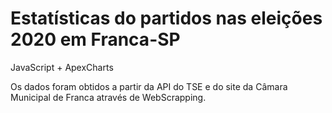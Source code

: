 # Estatísticas do partidos nas eleições 2020 em Franca-SP

JavaScript + ApexCharts

Os dados foram obtidos a partir da API do TSE e do site da Câmara Municipal de Franca através de WebScrapping.
